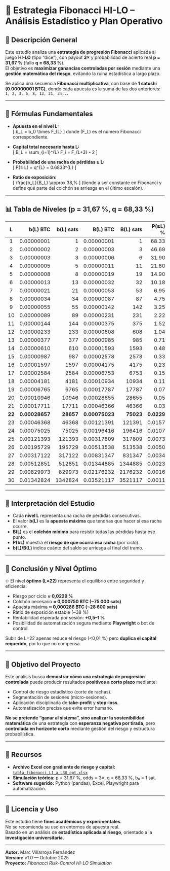# 🎯 Estrategia Fibonacci HI-LO – Análisis Estadístico y Plan Operativo

## 📘 Descripción General
Este estudio analiza una **estrategia de progresión Fibonacci** aplicada al juego **HI-LO** (tipo “dice”), con payout **3×** y probabilidad de acierto real **p = 31,67 %** (fallo **q = 68,33 %**).  
El objetivo es **maximizar ganancias controladas por sesión** mediante una **gestión matemática del riesgo**, evitando la ruina estadística a largo plazo.

Se aplica una secuencia **Fibonacci multiplicativa**, con base de **1 satoshi (0.00000001 BTC)**, donde cada apuesta es la suma de las dos anteriores:  
`1, 2, 3, 5, 8, 13, 21, 34...`

---

## 🧮 Fórmulas Fundamentales

- **Apuesta en el nivel L:**  
  \[
  b_L = b_0 \times F_{L}
  \]
  donde \(F_L\) es el número Fibonacci correspondiente.

- **Capital total necesario hasta L:**  
  \[
  B_L = \sum_{i=1}^{L} F_i = F_{L+3} - 2
  \]

- **Probabilidad de una racha de pérdidas ≥ L:**  
  \[
  P(≥ L) = q^{L} = 0.6833^{L}
  \]

- **Ratio de exposición:**  
  \[
  \frac{b_L}{B_L} \approx 38\,%
  \]
  (tiende a ser constante en Fibonacci y define qué parte del colchón se arriesga en el último escalón).

---

## 📊 Tabla de Niveles (p = 31,67 %, q = 68,33 %)

| **L** | **b(L) BTC** | **b(L) sats** | **B(L) BTC** | **B(L) sats** | **P(≥L) %** | **b(L)/B(L) %** | **OPT** |
| :----: | -------------: | ---------: | -------------: | ---------: | -----------: | ----------: | :--: |
| 1 | 0.00000001 | 1 | 0.00000001 | 1 | 68.33 | 100.00 | |
| 2 | 0.00000002 | 2 | 0.00000003 | 3 | 46.69 | 66.67 | |
| 3 | 0.00000003 | 3 | 0.00000006 | 6 | 31.90 | 50.00 | |
| 4 | 0.00000005 | 5 | 0.00000011 | 11 | 21.80 | 45.46 | |
| 5 | 0.00000008 | 8 | 0.00000019 | 19 | 14.90 | 42.11 | |
| 6 | 0.00000013 | 13 | 0.00000032 | 32 | 10.18 | 40.63 | |
| 7 | 0.00000021 | 21 | 0.00000053 | 53 | 6.95 | 39.62 | |
| 8 | 0.00000034 | 34 | 0.00000087 | 87 | 4.75 | 39.08 | |
| 9 | 0.00000055 | 55 | 0.00000142 | 142 | 3.25 | 38.73 | |
| 10 | 0.00000089 | 89 | 0.00000231 | 231 | 2.22 | 38.53 | |
| 11 | 0.00000144 | 144 | 0.00000375 | 375 | 1.52 | 38.40 | |
| 12 | 0.00000233 | 233 | 0.00000608 | 608 | 1.04 | 38.32 | |
| 13 | 0.00000377 | 377 | 0.00000985 | 985 | 0.71 | 38.27 | |
| 14 | 0.00000610 | 610 | 0.00001593 | 1593 | 0.48 | 38.24 | |
| 15 | 0.00000987 | 987 | 0.00002578 | 2578 | 0.33 | 38.22 | |
| 16 | 0.00001597 | 1597 | 0.00004175 | 4175 | 0.23 | 38.21 | |
| 17 | 0.00002584 | 2584 | 0.00006753 | 6753 | 0.15 | 38.20 | |
| 18 | 0.00004181 | 4181 | 0.00010934 | 10934 | 0.11 | 38.20 | |
| 19 | 0.00006765 | 6765 | 0.00017787 | 17787 | 0.07 | 38.19 | |
| 20 | 0.00010946 | 10946 | 0.00028655 | 28655 | 0.05 | 38.19 | |
| 21 | 0.00017711 | 17711 | 0.00046366 | 46366 | 0.03 | 38.19 | |
| **22** | **0.00028657** | **28657** | **0.00075023** | **75023** | **0.0229** | **38.19** | **opt** |
| 23 | 0.00046368 | 46368 | 0.00121391 | 121391 | 0.0157 | 38.19 | |
| 24 | 0.00075025 | 75025 | 0.00196416 | 196416 | 0.0107 | 38.19 | |
| 25 | 0.00121393 | 121393 | 0.00317809 | 317809 | 0.0073 | 38.19 | |
| 26 | 0.00195729 | 195729 | 0.00513538 | 513538 | 0.0050 | 38.19 | |
| 27 | 0.00317122 | 317122 | 0.00831347 | 831347 | 0.0034 | 38.19 | |
| 28 | 0.00512851 | 512851 | 0.01344885 | 1344885 | 0.0023 | 38.19 | |
| 29 | 0.00829973 | 829973 | 0.02176232 | 2176232 | 0.0016 | 38.19 | |
| 30 | 0.01342824 | 1342824 | 0.03521117 | 3521117 | 0.0011 | 38.19 | |

---

## 🤔 Interpretación del Estudio

- Cada **nivel L** representa una racha de pérdidas consecutivas.  
- El valor **b(L)** es la **apuesta máxima** que tendrías que hacer si esa racha ocurre.  
- **B(L)** es el **colchón mínimo** para resistir todas las pérdidas hasta ese punto.  
- **P(≥L)** muestra el **riesgo de que ocurra esa racha** (por ciclo).  
- **b(L)/B(L)** indica cuánto del saldo se arriesga al final del tramo.

---

## 🏁 Conclusión y Nivel Óptimo

✩ El nivel **óptimo (L=22)** representa el equilibrio entre seguridad y eficiencia:  
- Riesgo por ciclo **≈ 0,0229 %**  
- Colchón necesario **≈ 0,000750 BTC (~75 000 sats)**  
- Apuesta máxima **≈ 0,000286 BTC (~28 600 sats)**  
- Ratio de exposición estable (~38 %)  
- Rentabilidad esperada por sesión: **+0,5–1 %**  
- Posibilidad de automatización segura mediante **Playwright** o bot de control.

Subir de L=22 apenas reduce el riesgo (<0,01 %) pero **duplica el capital requerido**, por lo que no compensa.

---

## 🎯 Objetivo del Proyecto

Este análisis busca **demostrar cómo una estrategia de progresión controlada** puede producir resultados **positivos a corto plazo** mediante:
- Control de riesgo estadístico (corte de rachas).
- Segmentación de sesiones (micro-sesiones).
- Aplicación disciplinada de **take-profit** y **stop-loss**.
- Automatización precisa que evite error humano.

**No se pretende “ganar al sistema”, sino analizar la sostenibilidad matemática** de una estrategia con **esperanza negativa por tirada**, pero **controlada en horizonte corto** mediante gestión del riesgo y estructura probabilística.

---

## 📎 Recursos

- **Archivo Excel con gradiente de riesgo y capital:**  
  [`tabla_fibonacci_L1_a_L30_opt.xlsx`](sandbox:/mnt/data/tabla_fibonacci_L1_a_L30_opt.xlsx)
- **Simulación teórica:** p = 31,67 %, odds = 3×, q = 68,33 %, b₀ = 1 sat.
- **Software sugerido:** Python (pandas), Excel, Playwright para automatización.

---

## 🧩 Licencia y Uso
Este estudio tiene **fines académicos y experimentales**.  
No se recomienda su uso en entornos de apuesta real.  
Basado en un análisis de **estadística aplicada al riesgo**, orientado a la **investigación universitaria**.

---

**Autor:** Marc Villarroya Fernández  
**Versión:** v1.0 — Octubre 2025  
**Proyecto:** *Fibonacci Risk-Control HI-LO Simulation*